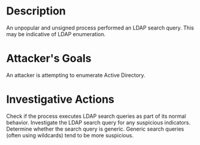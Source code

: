 # Description
An unpopular and unsigned process performed an LDAP search query. This may be indicative of LDAP enumeration.
# Attacker's Goals
An attacker is attempting to enumerate Active Directory.
# Investigative Actions
Check if the process executes LDAP search queries as part of its normal behavior.
Investigate the LDAP search query for any suspicious indicators.
Determine whether the search query is generic. Generic search queries (often using wildcards) tend to be more suspicious.
